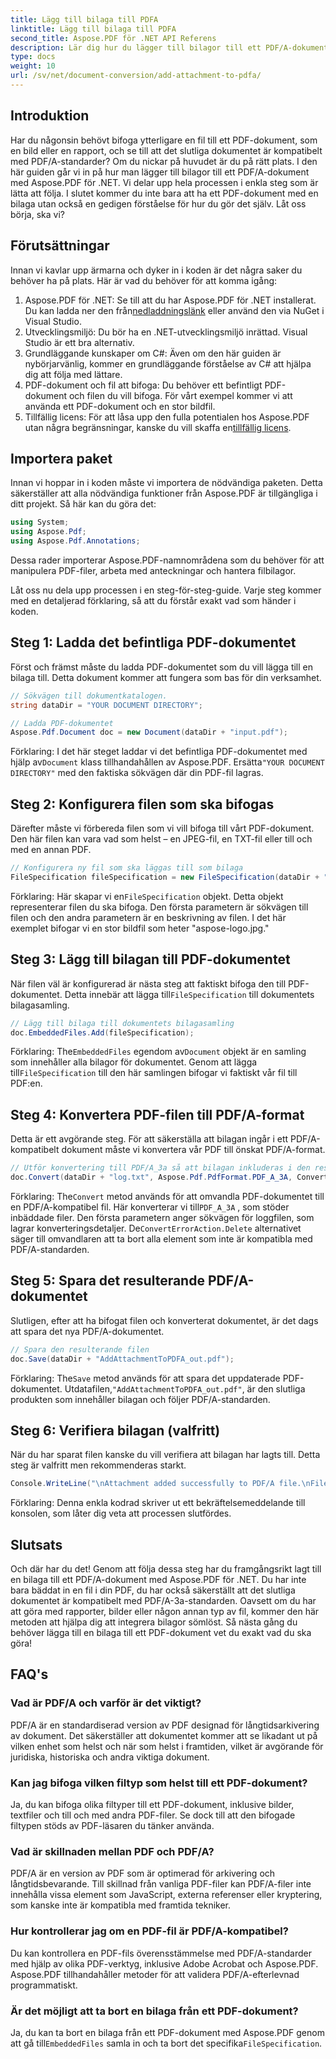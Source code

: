 ```yaml
---
title: Lägg till bilaga till PDFA
linktitle: Lägg till bilaga till PDFA
second_title: Aspose.PDF för .NET API Referens
description: Lär dig hur du lägger till bilagor till ett PDF/A-dokument med Aspose.PDF för .NET med denna steg-för-steg-guide.
type: docs
weight: 10
url: /sv/net/document-conversion/add-attachment-to-pdfa/
---
```

## Introduktion

Har du någonsin behövt bifoga ytterligare en fil till ett PDF-dokument, som en bild eller en rapport, och se till att det slutliga dokumentet är kompatibelt med PDF/A-standarder? Om du nickar på huvudet är du på rätt plats. I den här guiden går vi in på hur man lägger till bilagor till ett PDF/A-dokument med Aspose.PDF för .NET. Vi delar upp hela processen i enkla steg som är lätta att följa. I slutet kommer du inte bara att ha ett PDF-dokument med en bilaga utan också en gedigen förståelse för hur du gör det själv. Låt oss börja, ska vi?

## Förutsättningar

Innan vi kavlar upp ärmarna och dyker in i koden är det några saker du behöver ha på plats. Här är vad du behöver för att komma igång:

1.  Aspose.PDF för .NET: Se till att du har Aspose.PDF för .NET installerat. Du kan ladda ner den från[nedladdningslänk](https://releases.aspose.com/pdf/net/) eller använd den via NuGet i Visual Studio.
2. Utvecklingsmiljö: Du bör ha en .NET-utvecklingsmiljö inrättad. Visual Studio är ett bra alternativ.
3. Grundläggande kunskaper om C#: Även om den här guiden är nybörjarvänlig, kommer en grundläggande förståelse av C# att hjälpa dig att följa med lättare.
4. PDF-dokument och fil att bifoga: Du behöver ett befintligt PDF-dokument och filen du vill bifoga. För vårt exempel kommer vi att använda ett PDF-dokument och en stor bildfil.
5.  Tillfällig licens: För att låsa upp den fulla potentialen hos Aspose.PDF utan några begränsningar, kanske du vill skaffa en[tillfällig licens](https://purchase.aspose.com/temporary-license/).

## Importera paket

Innan vi hoppar in i koden måste vi importera de nödvändiga paketen. Detta säkerställer att alla nödvändiga funktioner från Aspose.PDF är tillgängliga i ditt projekt. Så här kan du göra det:

```csharp
using System;
using Aspose.Pdf;
using Aspose.Pdf.Annotations;
```

Dessa rader importerar Aspose.PDF-namnområdena som du behöver för att manipulera PDF-filer, arbeta med anteckningar och hantera filbilagor.

Låt oss nu dela upp processen i en steg-för-steg-guide. Varje steg kommer med en detaljerad förklaring, så att du förstår exakt vad som händer i koden.

## Steg 1: Ladda det befintliga PDF-dokumentet

Först och främst måste du ladda PDF-dokumentet som du vill lägga till en bilaga till. Detta dokument kommer att fungera som bas för din verksamhet.

```csharp
// Sökvägen till dokumentkatalogen.
string dataDir = "YOUR DOCUMENT DIRECTORY";

// Ladda PDF-dokumentet
Aspose.Pdf.Document doc = new Document(dataDir + "input.pdf");
```

 Förklaring: I det här steget laddar vi det befintliga PDF-dokumentet med hjälp av`Document` klass tillhandahållen av Aspose.PDF. Ersätta`"YOUR DOCUMENT DIRECTORY"` med den faktiska sökvägen där din PDF-fil lagras.

## Steg 2: Konfigurera filen som ska bifogas

Därefter måste vi förbereda filen som vi vill bifoga till vårt PDF-dokument. Den här filen kan vara vad som helst – en JPEG-fil, en TXT-fil eller till och med en annan PDF.

```csharp
// Konfigurera ny fil som ska läggas till som bilaga
FileSpecification fileSpecification = new FileSpecification(dataDir + "aspose-logo.jpg", "Large Image file");
```

 Förklaring: Här skapar vi en`FileSpecification` objekt. Detta objekt representerar filen du ska bifoga. Den första parametern är sökvägen till filen och den andra parametern är en beskrivning av filen. I det här exemplet bifogar vi en stor bildfil som heter "aspose-logo.jpg."

## Steg 3: Lägg till bilagan till PDF-dokumentet

 När filen väl är konfigurerad är nästa steg att faktiskt bifoga den till PDF-dokumentet. Detta innebär att lägga till`FileSpecification` till dokumentets bilagasamling.

```csharp
// Lägg till bilaga till dokumentets bilagasamling
doc.EmbeddedFiles.Add(fileSpecification);
```

 Förklaring: The`EmbeddedFiles` egendom av`Document` objekt är en samling som innehåller alla bilagor för dokumentet. Genom att lägga till`FileSpecification` till den här samlingen bifogar vi faktiskt vår fil till PDF:en.

## Steg 4: Konvertera PDF-filen till PDF/A-format

Detta är ett avgörande steg. För att säkerställa att bilagan ingår i ett PDF/A-kompatibelt dokument måste vi konvertera vår PDF till önskat PDF/A-format.

```csharp
// Utför konvertering till PDF/A_3a så att bilagan inkluderas i den resulterande filen
doc.Convert(dataDir + "log.txt", Aspose.Pdf.PdfFormat.PDF_A_3A, ConvertErrorAction.Delete);
```

 Förklaring: The`Convert` metod används för att omvandla PDF-dokumentet till en PDF/A-kompatibel fil. Här konverterar vi till`PDF_A_3A` , som stöder inbäddade filer. Den första parametern anger sökvägen för loggfilen, som lagrar konverteringsdetaljer. De`ConvertErrorAction.Delete` alternativet säger till omvandlaren att ta bort alla element som inte är kompatibla med PDF/A-standarden.

## Steg 5: Spara det resulterande PDF/A-dokumentet

Slutligen, efter att ha bifogat filen och konverterat dokumentet, är det dags att spara det nya PDF/A-dokumentet.

```csharp
// Spara den resulterande filen
doc.Save(dataDir + "AddAttachmentToPDFA_out.pdf");
```

 Förklaring: The`Save` metod används för att spara det uppdaterade PDF-dokumentet. Utdatafilen,`"AddAttachmentToPDFA_out.pdf"`, är den slutliga produkten som innehåller bilagan och följer PDF/A-standarden.

## Steg 6: Verifiera bilagan (valfritt)

När du har sparat filen kanske du vill verifiera att bilagan har lagts till. Detta steg är valfritt men rekommenderas starkt.

```csharp
Console.WriteLine("\nAttachment added successfully to PDF/A file.\nFile saved at " + dataDir);
```

Förklaring: Denna enkla kodrad skriver ut ett bekräftelsemeddelande till konsolen, som låter dig veta att processen slutfördes.

## Slutsats

Och där har du det! Genom att följa dessa steg har du framgångsrikt lagt till en bilaga till ett PDF/A-dokument med Aspose.PDF för .NET. Du har inte bara bäddat in en fil i din PDF, du har också säkerställt att det slutliga dokumentet är kompatibelt med PDF/A-3a-standarden. Oavsett om du har att göra med rapporter, bilder eller någon annan typ av fil, kommer den här metoden att hjälpa dig att integrera bilagor sömlöst. Så nästa gång du behöver lägga till en bilaga till ett PDF-dokument vet du exakt vad du ska göra!

## FAQ's

### Vad är PDF/A och varför är det viktigt?  
PDF/A är en standardiserad version av PDF designad för långtidsarkivering av dokument. Det säkerställer att dokumentet kommer att se likadant ut på vilken enhet som helst och när som helst i framtiden, vilket är avgörande för juridiska, historiska och andra viktiga dokument.

### Kan jag bifoga vilken filtyp som helst till ett PDF-dokument?  
Ja, du kan bifoga olika filtyper till ett PDF-dokument, inklusive bilder, textfiler och till och med andra PDF-filer. Se dock till att den bifogade filtypen stöds av PDF-läsaren du tänker använda.

### Vad är skillnaden mellan PDF och PDF/A?  
PDF/A är en version av PDF som är optimerad för arkivering och långtidsbevarande. Till skillnad från vanliga PDF-filer kan PDF/A-filer inte innehålla vissa element som JavaScript, externa referenser eller kryptering, som kanske inte är kompatibla med framtida tekniker.

### Hur kontrollerar jag om en PDF-fil är PDF/A-kompatibel?  
Du kan kontrollera en PDF-fils överensstämmelse med PDF/A-standarder med hjälp av olika PDF-verktyg, inklusive Adobe Acrobat och Aspose.PDF. Aspose.PDF tillhandahåller metoder för att validera PDF/A-efterlevnad programmatiskt.

### Är det möjligt att ta bort en bilaga från ett PDF-dokument?  
 Ja, du kan ta bort en bilaga från ett PDF-dokument med Aspose.PDF genom att gå till`EmbeddedFiles` samla in och ta bort det specifika`FileSpecification`.
